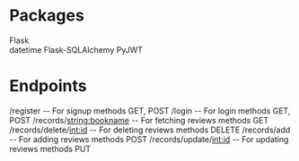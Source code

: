 # Packages

Flask  
datetime 
Flask-SQLAlchemy
PyJWT

# Endpoints

/register -- For signup methods GET, POST
/login -- For login methods GET, POST
/records/<string:bookname> -- For fetching reviews methods GET
/records/delete/<int:id> -- For deleting reviews methods DELETE
/records/add -- For adding reviews methods POST
/records/update/<int:id> -- For updating reviews methods PUT